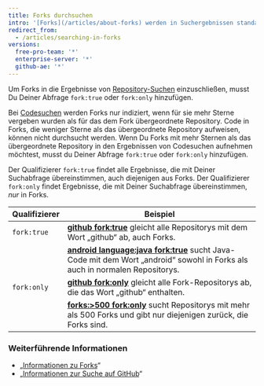 ```yaml
---
title: Forks durchsuchen
intro: '[Forks](/articles/about-forks) werden in Suchergebnissen standardmäßig nicht berücksichtigt. Du kannst aber wählen, dass Forks in Repository-Suchen und, sofern sie bestimmte Kriterien erfüllen, auch in Codesuchen eingeschlossen werden.'
redirect_from:
  - /articles/searching-in-forks
versions:
  free-pro-team: '*'
  enterprise-server: '*'
  github-ae: '*'
---
```


Um Forks in die Ergebnisse von [Repository-Suchen](/articles/searching-for-repositories) einzuschließen, musst Du Deiner Abfrage `fork:true` oder `fork:only` hinzufügen.

Bei [Codesuchen](/articles/searching-code) werden Forks nur indiziert, wenn für sie mehr Sterne vergeben wurden als für das dem Fork übergeordnete Repository. Code in Forks, die weniger Sterne als das übergeordnete Repository aufweisen, können nicht durchsucht werden. Wenn Du Forks mit mehr Sternen als das übergeordnete Repository in den Ergebnissen von Codesuchen aufnehmen möchtest, musst du Deiner Abfrage `fork:true` oder `fork:only` hinzufügen.

Der Qualifizierer `fork:true` findet alle Ergebnisse, die mit Deiner Suchabfrage übereinstimmen, auch diejenigen aus Forks. Der Qualifizierer `fork:only` findet Ergebnisse, die mit Deiner Suchabfrage übereinstimmen, _nur_ in Forks.

| Qualifizierer | Beispiel                                                                                                                                                                                                  |
| ------------- | --------------------------------------------------------------------------------------------------------------------------------------------------------------------------------------------------------- |
| `fork:true`   | [**github fork:true**](https://github.com/search?q=github+fork%3Atrue&type=Repositories) gleicht alle Repositorys mit dem Wort „github“ ab, auch Forks.                                                   |
|               | [**android language:java fork:true**](https://github.com/search?q=android+language%3Ajava+fork%3Atrue&type=Code) sucht Java-Code mit dem Wort „android“ sowohl in Forks als auch in normalen Repositorys. |
| `fork:only`   | [**github fork:only**](https://github.com/search?q=github+fork%3Aonly&type=Repositories) gleicht alle Fork-Repositorys ab, die das Wort „github“ enthalten.                                               |
|               | [**forks:>500 fork:only**](https://github.com/search?q=forks%3A%3E500+fork%3Aonly&type=Repositories) sucht Repositorys mit mehr als 500 Forks und gibt nur diejenigen zurück, die Forks sind.             |

### Weiterführende Informationen

- „[Informationen zu Forks](/articles/about-forks)“
- „[Informationen zur Suche auf GitHub](/articles/about-searching-on-github)“
